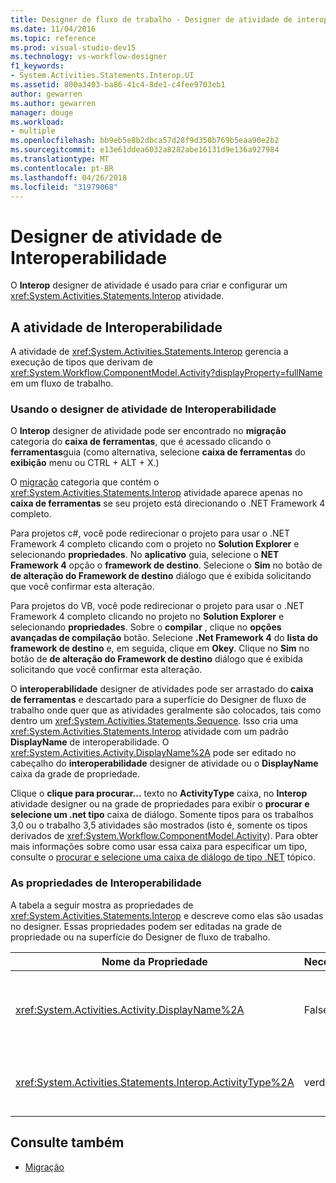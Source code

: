 ```yaml
---
title: Designer de fluxo de trabalho - Designer de atividade de interoperabilidade
ms.date: 11/04/2016
ms.topic: reference
ms.prod: visual-studio-dev15
ms.technology: vs-workflow-designer
f1_keywords:
- System.Activities.Statements.Interop.UI
ms.assetid: 800a3403-ba86-41c4-8de1-c4fee9703eb1
author: gewarren
ms.author: gewarren
manager: douge
ms.workload:
- multiple
ms.openlocfilehash: bb9eb5e8b2dbca57d28f9d350b769b5eaa90e2b2
ms.sourcegitcommit: e13e61ddea6032a8282abe16131d9e136a927984
ms.translationtype: MT
ms.contentlocale: pt-BR
ms.lasthandoff: 04/26/2018
ms.locfileid: "31979068"
---
```

# <a name="interop-activity-designer"></a>Designer de atividade de Interoperabilidade

O **Interop** designer de atividade é usado para criar e configurar um <xref:System.Activities.Statements.Interop> atividade.

## <a name="the-interop-activity"></a>A atividade de Interoperabilidade
 A atividade de <xref:System.Activities.Statements.Interop> gerencia a execução de tipos que derivam de <xref:System.Workflow.ComponentModel.Activity?displayProperty=fullName> em um fluxo de trabalho.

### <a name="using-the-interop-activity-designer"></a>Usando o designer de atividade de Interoperabilidade
 O **Interop** designer de atividade pode ser encontrado no **migração** categoria do **caixa de ferramentas**, que é acessado clicando o **ferramentas**guia (como alternativa, selecione **caixa de ferramentas** do **exibição** menu ou CTRL + ALT + X.)

 O [migração](../workflow-designer/migration-activity-designers.md) categoria que contém o <xref:System.Activities.Statements.Interop> atividade aparece apenas no **caixa de ferramentas** se seu projeto está direcionando o .NET Framework 4 completo.

 Para projetos c#, você pode redirecionar o projeto para usar o .NET Framework 4 completo clicando com o projeto no **Solution Explorer** e selecionando **propriedades**. No **aplicativo** guia, selecione o **NET Framework 4** opção o **framework de destino**. Selecione o **Sim** no botão de **de alteração do Framework de destino** diálogo que é exibida solicitando que você confirmar esta alteração.

 Para projetos do VB, você pode redirecionar o projeto para usar o .NET Framework 4 completo clicando no projeto no **Solution Explorer** e selecionando **propriedades**. Sobre o **compilar** , clique no **opções avançadas de compilação** botão. Selecione **.Net Framework 4** do **lista do framework de destino** e, em seguida, clique em **Okey**. Clique no **Sim** no botão de **de alteração do Framework de destino** diálogo que é exibida solicitando que você confirmar esta alteração.

 O **interoperabilidade** designer de atividades pode ser arrastado do **caixa de ferramentas** e descartado para a superfície do Designer de fluxo de trabalho onde quer que as atividades geralmente são colocados, tais como dentro um <xref:System.Activities.Statements.Sequence>. Isso cria uma <xref:System.Activities.Statements.Interop> atividade com um padrão **DisplayName** de interoperabilidade. O <xref:System.Activities.Activity.DisplayName%2A> pode ser editado no cabeçalho do **interoperabilidade** designer de atividade ou o **DisplayName** caixa da grade de propriedade.

 Clique o **clique para procurar...**  texto no **ActivityType** caixa, no **Interop** atividade designer ou na grade de propriedades para exibir o **procurar e selecione um .net tipo** caixa de diálogo. Somente tipos para os trabalhos 3,0 ou o trabalho 3,5 atividades são mostrados (isto é, somente os tipos derivados de <xref:System.Workflow.ComponentModel.Activity>). Para obter mais informações sobre como usar essa caixa para especificar um tipo, consulte o [procurar e selecione uma caixa de diálogo de tipo .NET](../workflow-designer/browse-and-select-a-dotnet-type-dialog-box.md) tópico.

### <a name="the-interop-properties"></a>As propriedades de Interoperabilidade
 A tabela a seguir mostra as propriedades de <xref:System.Activities.Statements.Interop> e descreve como elas são usadas no designer. Essas propriedades podem ser editadas na grade de propriedade ou na superfície do Designer de fluxo de trabalho.

|Nome da Propriedade|Necessária|Uso|
|-------------------|--------------|-----------|
|<xref:System.Activities.Activity.DisplayName%2A>|False|O nome amigável de atividade de <xref:System.Activities.Statements.Interop> . O padrão é Interoperabilidade. Embora o nome para exibição não é necessário restrita, é uma prática recomendada usar um nome para exibição.|
|<xref:System.Activities.Statements.Interop.ActivityType%2A>|verdadeiro|Especifica o tipo de atividade contida pela atividade de <xref:System.Activities.Statements.Interop> . Este tipo especificado deve derivar de <xref:System.Workflow.ComponentModel.Activity>.|

## <a name="see-also"></a>Consulte também

- [Migração](../workflow-designer/migration-activity-designers.md)